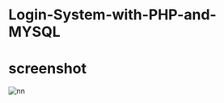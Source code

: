 # Login-System-with-PHP-and-MYSQL

# screenshot

![nn](https://user-images.githubusercontent.com/12325386/27990520-473db294-648c-11e7-9f21-91257c28b0ca.JPG)
